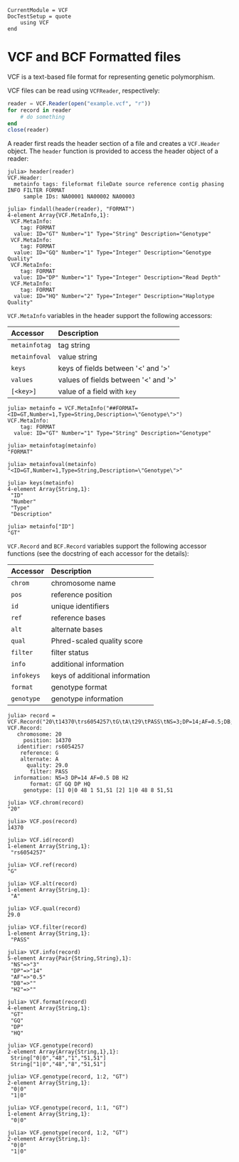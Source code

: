 ```@meta
CurrentModule = VCF
DocTestSetup = quote
    using VCF
end
```

# VCF and BCF Formatted files

VCF is a text-based file format for representing genetic polymorphism.

VCF files can be read using `VCFReader`, respectively:

```julia
reader = VCF.Reader(open("example.vcf", "r"))
for record in reader
    # do something
end
close(reader)
```

A reader first reads the header section of a file and creates a `VCF.Header`
object. The `header` function is provided to access the header object of a
reader:

```jlcon
julia> header(reader)
VCF.Header:
  metainfo tags: fileformat fileDate source reference contig phasing INFO FILTER FORMAT
     sample IDs: NA00001 NA00002 NA00003

julia> findall(header(reader), "FORMAT")
4-element Array{VCF.MetaInfo,1}:
 VCF.MetaInfo:
    tag: FORMAT
  value: ID="GT" Number="1" Type="String" Description="Genotype"          
 VCF.MetaInfo:
    tag: FORMAT
  value: ID="GQ" Number="1" Type="Integer" Description="Genotype Quality"
 VCF.MetaInfo:
    tag: FORMAT
  value: ID="DP" Number="1" Type="Integer" Description="Read Depth"       
 VCF.MetaInfo:
    tag: FORMAT
  value: ID="HQ" Number="2" Type="Integer" Description="Haplotype Quality"
```

`VCF.MetaInfo` variables in the header support the following accessors:

| Accessor      | Description                          |
| :-------      | :----------                          |
| `metainfotag` | tag string                           |
| `metainfoval` | value string                         |
| `keys`        | keys of fields between '<' and '>'   |
| `values`      | values of fields between '<' and '>' |
| `[<key>]`     | value of a field with `key`          |

```jlcon
julia> metainfo = VCF.MetaInfo("##FORMAT=<ID=GT,Number=1,Type=String,Description=\"Genotype\">")
VCF.MetaInfo:
    tag: FORMAT
  value: ID="GT" Number="1" Type="String" Description="Genotype"

julia> metainfotag(metainfo)
"FORMAT"

julia> metainfoval(metainfo)
"<ID=GT,Number=1,Type=String,Description=\"Genotype\">"

julia> keys(metainfo)
4-element Array{String,1}:
 "ID"         
 "Number"     
 "Type"       
 "Description"

julia> metainfo["ID"]
"GT"

```

`VCF.Record` and `BCF.Record` variables support the following accessor functions
(see the docstring of each accessor for the details):

| Accessor   | Description                    |
| :-------   | :----------                    |
| `chrom`    | chromosome name                |
| `pos`      | reference position             |
| `id`       | unique identifiers             |
| `ref`      | reference bases                |
| `alt`      | alternate bases                |
| `qual`     | Phred-scaled quality score     |
| `filter`   | filter status                  |
| `info`     | additional information         |
| `infokeys` | keys of additional information |
| `format`   | genotype format                |
| `genotype` | genotype information           |

```jlcon
julia> record = VCF.Record("20\t14370\trs6054257\tG\tA\t29\tPASS\tNS=3;DP=14;AF=0.5;DB;H2\tGT:GQ:DP:HQ\t0|0:48:1:51,51\t1|0:48:8:51,51")
VCF.Record:
   chromosome: 20
     position: 14370
   identifier: rs6054257
    reference: G
    alternate: A
      quality: 29.0
       filter: PASS
  information: NS=3 DP=14 AF=0.5 DB H2
       format: GT GQ DP HQ
     genotype: [1] 0|0 48 1 51,51 [2] 1|0 48 8 51,51

julia> VCF.chrom(record)
"20"

julia> VCF.pos(record)
14370

julia> VCF.id(record)
1-element Array{String,1}:
 "rs6054257"

julia> VCF.ref(record)
"G"

julia> VCF.alt(record)
1-element Array{String,1}:
 "A"

julia> VCF.qual(record)
29.0

julia> VCF.filter(record)
1-element Array{String,1}:
 "PASS"

julia> VCF.info(record)
5-element Array{Pair{String,String},1}:
 "NS"=>"3"  
 "DP"=>"14"
 "AF"=>"0.5"
 "DB"=>""   
 "H2"=>""   

julia> VCF.format(record)
4-element Array{String,1}:
 "GT"
 "GQ"
 "DP"
 "HQ"

julia> VCF.genotype(record)
2-element Array{Array{String,1},1}:
 String["0|0","48","1","51,51"]
 String["1|0","48","8","51,51"]

julia> VCF.genotype(record, 1:2, "GT")
2-element Array{String,1}:
 "0|0"
 "1|0"

julia> VCF.genotype(record, 1:1, "GT")
1-element Array{String,1}:
 "0|0"

julia> VCF.genotype(record, 1:2, "GT")
2-element Array{String,1}:
 "0|0"
 "1|0"

```

